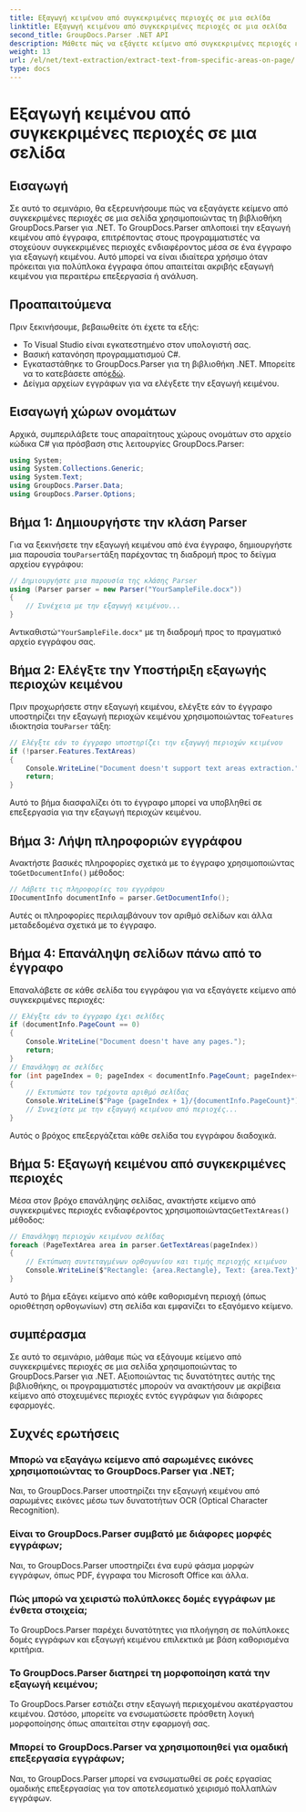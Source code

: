 ```yaml
---
title: Εξαγωγή κειμένου από συγκεκριμένες περιοχές σε μια σελίδα
linktitle: Εξαγωγή κειμένου από συγκεκριμένες περιοχές σε μια σελίδα
second_title: GroupDocs.Parser .NET API
description: Μάθετε πώς να εξάγετε κείμενο από συγκεκριμένες περιοχές εγγράφων χρησιμοποιώντας το GroupDocs.Parser για .NET. Στοχευμένη και ακριβής εξαγωγή κειμένου για τις εφαρμογές σας.
weight: 13
url: /el/net/text-extraction/extract-text-from-specific-areas-on-page/
type: docs
---
```

# Εξαγωγή κειμένου από συγκεκριμένες περιοχές σε μια σελίδα

## Εισαγωγή
Σε αυτό το σεμινάριο, θα εξερευνήσουμε πώς να εξαγάγετε κείμενο από συγκεκριμένες περιοχές σε μια σελίδα χρησιμοποιώντας τη βιβλιοθήκη GroupDocs.Parser για .NET. Το GroupDocs.Parser απλοποιεί την εξαγωγή κειμένου από έγγραφα, επιτρέποντας στους προγραμματιστές να στοχεύουν συγκεκριμένες περιοχές ενδιαφέροντος μέσα σε ένα έγγραφο για εξαγωγή κειμένου. Αυτό μπορεί να είναι ιδιαίτερα χρήσιμο όταν πρόκειται για πολύπλοκα έγγραφα όπου απαιτείται ακριβής εξαγωγή κειμένου για περαιτέρω επεξεργασία ή ανάλυση.
## Προαπαιτούμενα
Πριν ξεκινήσουμε, βεβαιωθείτε ότι έχετε τα εξής:
- Το Visual Studio είναι εγκατεστημένο στον υπολογιστή σας.
- Βασική κατανόηση προγραμματισμού C#.
- Εγκαταστάθηκε το GroupDocs.Parser για τη βιβλιοθήκη .NET. Μπορείτε να το κατεβάσετε από[εδώ](https://releases.groupdocs.com/parser/net/).
- Δείγμα αρχείων εγγράφων για να ελέγξετε την εξαγωγή κειμένου.
## Εισαγωγή χώρων ονομάτων
Αρχικά, συμπεριλάβετε τους απαραίτητους χώρους ονομάτων στο αρχείο κώδικα C# για πρόσβαση στις λειτουργίες GroupDocs.Parser:
```csharp
using System;
using System.Collections.Generic;
using System.Text;
using GroupDocs.Parser.Data;
using GroupDocs.Parser.Options;
```
## Βήμα 1: Δημιουργήστε την κλάση Parser
 Για να ξεκινήσετε την εξαγωγή κειμένου από ένα έγγραφο, δημιουργήστε μια παρουσία του`Parser`τάξη παρέχοντας τη διαδρομή προς το δείγμα αρχείου εγγράφου:
```csharp
// Δημιουργήστε μια παρουσία της κλάσης Parser
using (Parser parser = new Parser("YourSampleFile.docx"))
{
    // Συνέχεια με την εξαγωγή κειμένου...
}
```
 Αντικαθιστώ`"YourSampleFile.docx"` με τη διαδρομή προς το πραγματικό αρχείο εγγράφου σας.
## Βήμα 2: Ελέγξτε την Υποστήριξη εξαγωγής περιοχών κειμένου
 Πριν προχωρήσετε στην εξαγωγή κειμένου, ελέγξτε εάν το έγγραφο υποστηρίζει την εξαγωγή περιοχών κειμένου χρησιμοποιώντας το`Features` ιδιοκτησία του`Parser` τάξη:
```csharp
// Ελέγξτε εάν το έγγραφο υποστηρίζει την εξαγωγή περιοχών κειμένου
if (!parser.Features.TextAreas)
{
    Console.WriteLine("Document doesn't support text areas extraction.");
    return;
}
```
Αυτό το βήμα διασφαλίζει ότι το έγγραφο μπορεί να υποβληθεί σε επεξεργασία για την εξαγωγή περιοχών κειμένου.
## Βήμα 3: Λήψη πληροφοριών εγγράφου
 Ανακτήστε βασικές πληροφορίες σχετικά με το έγγραφο χρησιμοποιώντας το`GetDocumentInfo()` μέθοδος:
```csharp
// Λάβετε τις πληροφορίες του εγγράφου
IDocumentInfo documentInfo = parser.GetDocumentInfo();
```
Αυτές οι πληροφορίες περιλαμβάνουν τον αριθμό σελίδων και άλλα μεταδεδομένα σχετικά με το έγγραφο.
## Βήμα 4: Επανάληψη σελίδων πάνω από το έγγραφο
Επαναλάβετε σε κάθε σελίδα του εγγράφου για να εξαγάγετε κείμενο από συγκεκριμένες περιοχές:
```csharp
// Ελέγξτε εάν το έγγραφο έχει σελίδες
if (documentInfo.PageCount == 0)
{
    Console.WriteLine("Document doesn't have any pages.");
    return;
}
// Επανάληψη σε σελίδες
for (int pageIndex = 0; pageIndex < documentInfo.PageCount; pageIndex++)
{
    // Εκτυπώστε τον τρέχοντα αριθμό σελίδας
    Console.WriteLine($"Page {pageIndex + 1}/{documentInfo.PageCount}");
    // Συνεχίστε με την εξαγωγή κειμένου από περιοχές...
}
```
Αυτός ο βρόχος επεξεργάζεται κάθε σελίδα του εγγράφου διαδοχικά.
## Βήμα 5: Εξαγωγή κειμένου από συγκεκριμένες περιοχές
Μέσα στον βρόχο επανάληψης σελίδας, ανακτήστε κείμενο από συγκεκριμένες περιοχές ενδιαφέροντος χρησιμοποιώντας`GetTextAreas()` μέθοδος:
```csharp
// Επανάληψη περιοχών κειμένου σελίδας
foreach (PageTextArea area in parser.GetTextAreas(pageIndex))
{
    // Εκτύπωση συντεταγμένων ορθογωνίου και τιμής περιοχής κειμένου
    Console.WriteLine($"Rectangle: {area.Rectangle}, Text: {area.Text}");
}
```
Αυτό το βήμα εξάγει κείμενο από κάθε καθορισμένη περιοχή (όπως οριοθέτηση ορθογωνίων) στη σελίδα και εμφανίζει το εξαγόμενο κείμενο.
## συμπέρασμα
Σε αυτό το σεμινάριο, μάθαμε πώς να εξάγουμε κείμενο από συγκεκριμένες περιοχές σε μια σελίδα χρησιμοποιώντας το GroupDocs.Parser για .NET. Αξιοποιώντας τις δυνατότητες αυτής της βιβλιοθήκης, οι προγραμματιστές μπορούν να ανακτήσουν με ακρίβεια κείμενο από στοχευμένες περιοχές εντός εγγράφων για διάφορες εφαρμογές.

## Συχνές ερωτήσεις
### Μπορώ να εξαγάγω κείμενο από σαρωμένες εικόνες χρησιμοποιώντας το GroupDocs.Parser για .NET;
Ναι, το GroupDocs.Parser υποστηρίζει την εξαγωγή κειμένου από σαρωμένες εικόνες μέσω των δυνατοτήτων OCR (Optical Character Recognition).
### Είναι το GroupDocs.Parser συμβατό με διάφορες μορφές εγγράφων;
Ναι, το GroupDocs.Parser υποστηρίζει ένα ευρύ φάσμα μορφών εγγράφων, όπως PDF, έγγραφα του Microsoft Office και άλλα.
### Πώς μπορώ να χειριστώ πολύπλοκες δομές εγγράφων με ένθετα στοιχεία;
Το GroupDocs.Parser παρέχει δυνατότητες για πλοήγηση σε πολύπλοκες δομές εγγράφων και εξαγωγή κειμένου επιλεκτικά με βάση καθορισμένα κριτήρια.
### Το GroupDocs.Parser διατηρεί τη μορφοποίηση κατά την εξαγωγή κειμένου;
Το GroupDocs.Parser εστιάζει στην εξαγωγή περιεχομένου ακατέργαστου κειμένου. Ωστόσο, μπορείτε να ενσωματώσετε πρόσθετη λογική μορφοποίησης όπως απαιτείται στην εφαρμογή σας.
### Μπορεί το GroupDocs.Parser να χρησιμοποιηθεί για ομαδική επεξεργασία εγγράφων;
Ναι, το GroupDocs.Parser μπορεί να ενσωματωθεί σε ροές εργασίας ομαδικής επεξεργασίας για τον αποτελεσματικό χειρισμό πολλαπλών εγγράφων.